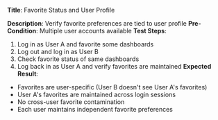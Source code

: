 **Title**: Favorite Status and User Profile

**Description**: Verify favorite preferences are tied to user profile
**Pre-Condition**: Multiple user accounts available
**Test Steps**:
1. Log in as User A and favorite some dashboards
2. Log out and log in as User B
3. Check favorite status of same dashboards
4. Log back in as User A and verify favorites are maintained
**Expected Result**:
- Favorites are user-specific (User B doesn't see User A's favorites)
- User A's favorites are maintained across login sessions
- No cross-user favorite contamination
- Each user maintains independent favorite preferences